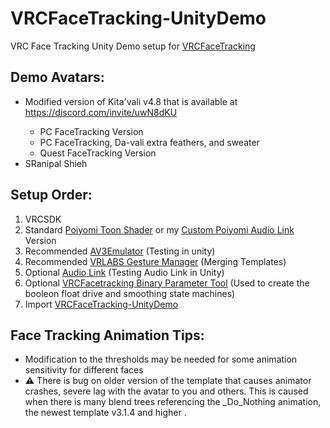 # VRCFaceTracking-UnityDemo

VRC Face Tracking Unity Demo setup for [VRCFaceTracking](https://github.com/benaclejames/VRCFaceTracking)

## Demo Avatars:

* Modified version of Kita'vali v4.8 that is available at https://discord.com/invite/uwN8dKU</li>
  * PC FaceTracking Version
  * PC FaceTracking, Da-vali extra feathers, and sweater
  * Quest FaceTracking Version
* SRanipal Shieh

## Setup Order:
1. VRCSDK
2. Standard [Poiyomi Toon Shader](https://github.com/poiyomi/PoiyomiToonShader) or my [Custom Poiyomi Audio Link](https://github.com/Adjerry91/PoiyomiToonShader/releases) Version 
3. Recommended [AV3Emulator](https://github.com/lyuma/Av3Emulator/releases) (Testing in unity)
5. Recommended [VRLABS Gesture Manager](https://github.com/VRLabs/Avatars-3.0-Manager/releases) (Merging Templates)
4. Optional [Audio Link](https://github.com/llealloo/vrc-udon-audio-link/releases) (Testing Audio Link in Unity)
5. Optional [VRCFacetracking Binary Parameter Tool](https://github.com/regzo2/BinaryParameterTool/releases) (Used to create the booleon float drive and smoothing state machines)
6. Import [VRCFaceTracking-UnityDemo](https://github.com/Adjerry91/VRCFaceTracking-UnityDemo/releases)

## Face Tracking Animation Tips:

* Modification to the thresholds may be needed for some animation sensitivity for different faces
*	:warning: There is bug on older version of the template that causes animator crashes, severe lag with the avatar to you and others. This is caused when there is many blend trees referencing the _Do_Nothing animation, the newest template v3.1.4 and higher . 

